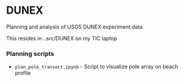 # DUNEX
Planning and analysis of USGS DUNEX experiment data  

This resides in ..src/DUNEX on my TIC laptop

### Planning scripts  
* `plan_pole_transect.ipynb` - Script to visualize pole array on beach profile
